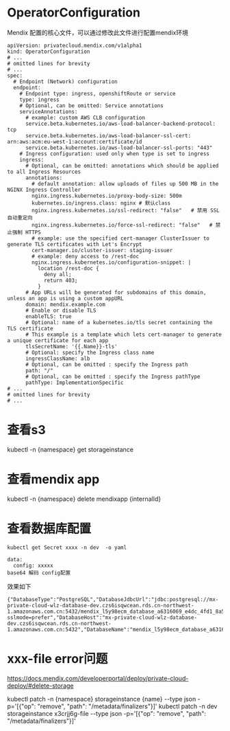 # OperatorConfiguration
Mendix 配置的核心文件，可以通过修改此文件进行配置mendix环境
```
apiVersion: privatecloud.mendix.com/v1alpha1
kind: OperatorConfiguration
# ...
# omitted lines for brevity
# ...
spec:
  # Endpoint (Network) configuration
  endpoint:
    # Endpoint type: ingress, openshiftRoute or service
    type: ingress
    # Optional, can be omitted: Service annotations
    serviceAnnotations:
      # example: custom AWS CLB configuration
      service.beta.kubernetes.io/aws-load-balancer-backend-protocol: tcp
      service.beta.kubernetes.io/aws-load-balancer-ssl-cert: arn:aws:acm:eu-west-1:account:certificate/id
      service.beta.kubernetes.io/aws-load-balancer-ssl-ports: "443"
    # Ingress configuration: used only when type is set to ingress
    ingress:
      # Optional, can be omitted: annotations which should be applied to all Ingress Resources
      annotations:
        # default annotation: allow uploads of files up 500 MB in the NGINX Ingress Controller
        nginx.ingress.kubernetes.io/proxy-body-size: 500m
        kubernetes.io/ingress.class: nginx # 默认class
        nginx.ingress.kubernetes.io/ssl-redirect: "false"   # 禁用 SSL 自动重定向
        nginx.ingress.kubernetes.io/force-ssl-redirect: "false"   # 禁止强制 HTTPS
        # example: use the specified cert-manager ClusterIssuer to generate TLS certificates with Let's Encrypt
        cert-manager.io/cluster-issuer: staging-issuer
        # example: deny access to /rest-doc
        nginx.ingress.kubernetes.io/configuration-snippet: |
          location /rest-doc {
            deny all;
            return 403;
          }          
      # App URLs will be generated for subdomains of this domain, unless an app is using a custom appURL
      domain: mendix.example.com
      # Enable or disable TLS
      enableTLS: true
      # Optional: name of a kubernetes.io/tls secret containing the TLS certificate
      # This example is a template which lets cert-manager to generate a unique certificate for each app
      tlsSecretName: '{{.Name}}-tls'
      # Optional: specify the Ingress class name
      ingressClassName: alb
      # Optional, can be omitted : specify the Ingress path
      path: "/"
      # Optional, can be omitted : specify the Ingress pathType
      pathType: ImplementationSpecific
# ...
# omitted lines for brevity
# ...
```

# 查看s3
kubectl -n {namespace} get storageinstance
# 查看mendix app
kubectl -n {namespace} delete mendixapp {internalId}


# 查看数据库配置
```
kubectl get Secret xxxx -n dev  -o yaml

data: 
  config: xxxxx
base64 解码 config配置
```
效果如下
```
{"DatabaseType":"PostgreSQL","DatabaseJdbcUrl":"jdbc:postgresql://mx-private-cloud-wlz-database-dev.czs6isqwcean.rds.cn-northwest-1.amazonaws.com.cn:5432/mendix_l5y98ecm_database_a6316069_e4dc_4fd1_8a50_441ab523b6f6?sslmode=prefer","DatabaseHost":"mx-private-cloud-wlz-database-dev.czs6isqwcean.rds.cn-northwest-1.amazonaws.com.cn:5432","DatabaseName":"mendix_l5y98ecm_database_a6316069_e4dc_4fd1_8a50_441ab523b6f6","DatabaseUserName":"mendix_l5y98ecm_database_a6316069_e4dc_4fd1_8a50_441ab523b6f6","DatabasePassword":"KVbY331PwvHDbbHrJTU5swdaXihr0shh"}
```

# xxx-file  error问题
https://docs.mendix.com/developerportal/deploy/private-cloud-deploy/#delete-storage

kubectl patch -n {namespace} storageinstance {name} --type json -p='[{"op": "remove", "path": "/metadata/finalizers"}]'
kubectl patch -n dev storageinstance x3crjj6g-file --type json -p='[{"op": "remove", "path": "/metadata/finalizers"}]'
